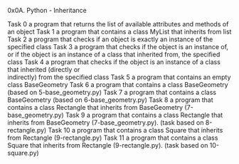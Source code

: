 0x0A. Python - Inheritance

Task 0  a program that returns the list of available attributes and methods of an object
Task 1  a program that contains a class MyList that inherits from list
Task 2  a program that checks if an object is exactly an instance of the specified class
Task 3  a program that checks if the object is an instance of, or if the object is an instance of a class 
        that inherited from, the specified class
Task 4  a program that checks if the object is an instance of a class that inherited (directly or  
        indirectly) from the specified class
Task 5  a program that contains an empty class BaseGeometry
Task 6  a program that contains a class BaseGeometry (based on 5-base_geometry.py)
Task 7  a program that contains a class BaseGeometry (based on 6-base_geometry.py)
Task 8  a program that contains a class Rectangle that inherits from BaseGeometry (7-base_geometry.py)
Task 9  a program that contains a class Rectangle that inherits from BaseGeometry (7-base_geometry.py).
        (task based on 8-rectangle.py)
Task 10 a program that contains a class Square that inherits from Rectangle (9-rectangle.py)
Task 11 a program that contains a class Square that inherits from Rectangle (9-rectangle.py). 
        (task based on 10-square.py)
